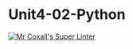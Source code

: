 # Unit4-02-Python
[![Mr Coxall's Super Linter](https://github.com/ICS3U-Programming-Kestrel-B/Unit4-02-Python/workflows/Mr%20Coxall's%20Super%20Linter/badge.svg)](https://github.com/ICS3U-Programming-Kestrel-B/Unit4-02-Python/actions/)
